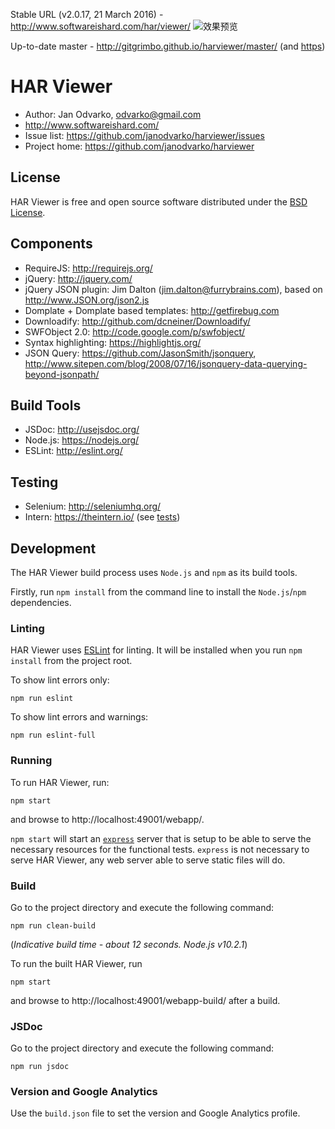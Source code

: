 Stable URL (v2.0.17, 21 March 2016) - http://www.softwareishard.com/har/viewer/
![效果预览](http://www.softwareishard.com/har/images/scr-har-viewer.png)

Up-to-date master - http://gitgrimbo.github.io/harviewer/master/ (and [https](https://gitgrimbo.github.io/harviewer/master/))

# HAR Viewer

* Author: Jan Odvarko, odvarko@gmail.com
* http://www.softwareishard.com/
* Issue list: https://github.com/janodvarko/harviewer/issues
* Project home: https://github.com/janodvarko/harviewer

## License

HAR Viewer is free and open source software distributed under the [BSD License](https://github.com/janodvarko/harviewer/blob/master/webapp/license.txt).

## Components

* RequireJS: http://requirejs.org/
* jQuery: http://jquery.com/
* jQuery JSON plugin: Jim Dalton (jim.dalton@furrybrains.com), based on http://www.JSON.org/json2.js
* Domplate + Domplate based templates: http://getfirebug.com
* Downloadify: http://github.com/dcneiner/Downloadify/
* SWFObject 2.0: http://code.google.com/p/swfobject/
* Syntax highlighting: https://highlightjs.org/
* JSON Query: https://github.com/JasonSmith/jsonquery, http://www.sitepen.com/blog/2008/07/16/jsonquery-data-querying-beyond-jsonpath/

## Build Tools

* JSDoc: http://usejsdoc.org/
* Node.js: https://nodejs.org/
* ESLint: http://eslint.org/

## Testing

* Selenium: http://seleniumhq.org/
* Intern: https://theintern.io/ (see [tests](tests/))

## Development

The HAR Viewer build process uses `Node.js` and `npm` as its build tools.

Firstly, run `npm install` from the command line to install the `Node.js`/`npm` dependencies.

### Linting

HAR Viewer uses [ESLint](http://eslint.org/) for linting.  It will be installed when you run `npm install` from the project root.

To show lint errors only:

    npm run eslint

To show lint errors and warnings:

    npm run eslint-full

### Running

To run HAR Viewer, run:

    npm start

and browse to http://localhost:49001/webapp/.

`npm start` will start an [`express`](https://expressjs.com/) server that is setup to be able to serve the necessary resources for the functional tests. `express` is not necessary to serve HAR Viewer, any web server able to serve static files will do.

### Build

Go to the project directory and execute the following command:

`npm run clean-build`

(*Indicative build time - about 12 seconds.  Node.js v10.2.1*)

To run the built HAR Viewer, run

    npm start

and browse to http://localhost:49001/webapp-build/ after a build.

### JSDoc

Go to the project directory and execute the following command:

`npm run jsdoc`

### Version and Google Analytics

Use the `build.json` file to set the version and Google Analytics profile.
